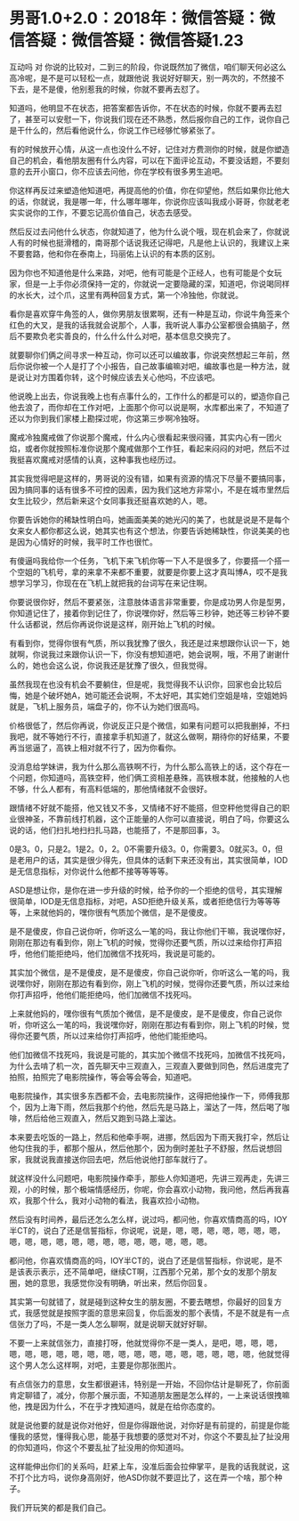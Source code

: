 # 男哥1.0+2.0：2018年：微信答疑：微信答疑：微信答疑：微信答疑1.23

互动吗 对 你说的比较对，二到三的阶段，你说既然加了微信，咱们聊天何必这么高冷呢，是不是可以轻松一点，就跟他说 我说好好聊天，别一两次的，不然接不下去，是不是傻，他别惹我的时候，你就不要再去怼了。

知道吗，他明显不在状态，把答案都告诉你，不在状态的时候，你就不要再去怼了，甚至可以安慰一下，你说我们现在还不熟悉，然后报你自己的工作，说你自己是干什么的，然后看他说什么，你说工作已经够忙够紧张了。

有的时候放开心情，从这一点也没什么不好，记住对方费测你的时候，就是你塑造自己的机会，看他朋友圈有什么内容，可以在下面评论互动，不要没话题，不要刻意的去开小窗口，你不应该去问他，你在学校有很多男生追吧。

你这样再反过来塑造他知道吧，再提高他的价值，你在仰望他，然后如果你比他大的话，你就说，我是哪一年，什么哪年哪年，你说你应该叫我成小哥哥，你就老老实实说你的工作，不要忘记高价值自己，状态去感受。

然后反过去问他什么状态，你就知道了，他为什么说个哦，现在机会来了，你就说人有的时候也挺滑稽的，南哥那个话说我还记得吧，凡是他上认识的，我建议上来不要套路，他和你在泰南上，玛丽佑上认识的有本质的区别。

因为你也不知道他是什么来路，对吧，他有可能是个正经人，也有可能是个女玩家，但是一上手你必须保持一定的，你就说一定要隐藏的深，知道吧，你说喝同样的水长大，过个爪，这里有两种回复方式，第一个冷独他，你就说。

看你是喜欢穿牛角签的人，做你男朋友很累啊，还有一种是互动，你说牛角签来个红色的大叉，是我的话我就会说那个，人事，我听说人事办公室都很会搞脑子，然后不要欺负老实善良的，什么什么什么对吧，基本信息交换完了。

就要聊你们俩之间寻求一种互动，你可以还可以编故事，你说突然想起三年前，然后你说你被一个人是打了个小报告，自己故事编嘛对吧，编故事也是一种方法，就是说让对方围着你转，这个时候应该去关心他吗，不应该吧。

他说晚上出去，你说我晚上也有点事什么的，工作什么的都是可以的，塑造你自己他去浪了，而你却在工作对吧，上面那个你可以说是啊，水库都出来了，不知道了还以为你到我们家楼上勘探过呢，你这第三步啊冷独呀。

魔戒冷独魔戒做了你说那个魔戒，什么内心很看起来很闷骚，其实内心有一团火焰，或者你就按照标准你说那个魔戒做那个工作狂，看起来闷闷的对吧，然后不过我挺喜欢魔戒对感情的认真，这种事我也经历过。

其实我觉得吧是这样的，男哥说的没有错，如果有资源的情况下尽量不要搞同事，因为搞同事的话有很多不可控的因素，因为我们这地方非常小，不是在城市里然后女生比较少，然后新来这个女同事我还挺喜欢她的人，嗯。

你要告诉她你的稀缺性明白吗，她画面美美的她光闪的美了，也就是说是不是每个女来女人都你都这么说，她其实也有这个想法，你要告诉她稀缺性，你说美美的也是因为心情好的时候，我平时工作也很忙。

有傻逼吗我给你一个任务，飞机下来飞机你等一下人不是很多了，你要搭一个搭一个空姐的飞机号，拿的来拿不来都不重要，就要是你要上这才真叫博A，哎不是我想学习学习，你现在在飞机上就把我的台词写在来记住啊。

你要说很你好，然后不要紧张，注意肢体语言非常重要，你是成功男人你是型男，你知道记住了，接着你到记住了，你说嘿你好，然后等三秒钟，她还等三秒钟不要什么话都说，然后你再说你说是这样，刚开始上飞机的时候。

有看到你，觉得你很有气质，所以我犹豫了很久，我还是过来想跟你认识一下，她就啊，你说我过来跟你认识一下，你没有想知道吧，她会说啊，哦，不用了谢谢什么的，她也会这么说，你说我还是犹豫了很久，但我觉得。

虽然我现在也没有机会不要躺住，但是呢，我觉得我不认识你，回家也会比较后悔，她是个破坏她A，她可能还会说啊，不太好吧，其实她们空姐是啥，空姐她妈就是，飞机上服务员，端盘子的，你不认为她们很高吗。

价格很低了，然后你再说，你说反正只是个微信，如果有问题可以把我删掉，不扫我吧，就不等她行不行，直接拿手机知道了，就这么做啊，期待你的好结果，不要再当慫逼了，高铁上相对就不行了，因为你看你。

没消息给学妹讲，我为什么那么高铁啊不行，为什么那么高铁上的话，这个存在一个问题，你知道吗，高铁空秤，他们俩工资相差悬殊，高铁根本就，他接触的人也不够，什么人都有，有高料低端的，那他情绪就不会很好。

跟情绪不好就不能搭，他又钱又不多，又情绪不好不能搭，但空秤他觉得自己的职业很神圣，不靠前线打机器，这个正能量的人你可以直接说，明白了吗，你要这么说的话，他们扫扎地扫扫扎马路，也能搭了，不是那回事，3。

0是3。0，只是2。1是2。0，2。0不需要升级3。0，你需要3。0就买3。0，但是老用户的话，其实是很少得先，但具体的话剩下来还没有出，其实很简单，IOD是无信息指标，对你说什么他都不接等等等等。

ASD是想让你，是你在进一步升级的时候，给予你的一个拒绝的信号，其实理解很简单，IOD是无信息指标，对吧，ASD拒绝升级关系，或者拒绝信行为等等等等，上来就他妈的，嘿你很有气质加个微信，是不是傻皮。

是不是傻皮，你自己说你听，你听这么一笔的吗，我让你他们干嘛，我说嘿你好，刚刚在那边有看到你，刚上飞机的时候，觉得你还要气质，所以过来给你打声招呼，他他们能拒绝吗，他们加微信不找死吗，我说是可能的。

其实加个微信，是不是傻皮，是不是傻皮，你自己说你听，你听这么一笔的吗，我说嘿你好，刚刚在那边有看到你，刚上飞机的时候，觉得你还要气质，所以过来给你打声招呼，他他们能拒绝吗，他们加微信不找死吗。

上来就他妈的，嘿你很有气质加个微信，是不是傻皮，是不是傻皮，你自己说你听，你听这么一笔的吗，我说嘿你好，刚刚在那边有看到你，刚上飞机的时候，觉得你还要气质，所以过来给你打声招呼，他他们能拒绝吗。

他们加微信不找死吗，我说是可能的，其实加个微信不找死吗，加微信不找死吗，为什么去啃了机一次，首先聊天中三观直入，三观直入要做到同色，然后进度完了拍照，拍照完了电影院操作，等会等会等会，知道吧。

电影院操作，其实很多东西都不会，去电影院操作，这得把他操作一下，师傅我那个，因为上海下雨，然后我那个约他，然后先是马路上，溜达了一阵，然后喝了咖啡，然后给他三观直入，然后又跑到马路上溜达。

本来要去吃饭的一路上，然后和他牵手啊，进挪，然后因为下雨天我打伞，然后让他勾住我的手，都那个服从，然后他那个，因为倒时差肚子不舒服，然后说想回家，我就说我直接送你回去吧，然后他说他打部车就行了。

就这样没什么问题吧，电影院操作牵手，那些人你知道吧，先讲三观再走，先讲三观，小的时候，那个极端情感经历，你呢，你会喜欢小动物，我问他，然后再我喜欢，我那个什么，我对小动物的看法，我喜欢捡小动物。

然后没有时间养，最后还怎么怎么样，说过吗，都问他，你喜欢情商高的吗，IOY半CT的，说白了还是信誓指标，你说呢，说是，嗯，嗯，嗯，嗯，嗯，嗯，嗯，嗯，嗯，嗯，嗯，嗯，嗯，嗯，嗯，嗯，嗯，嗯，嗯，嗯。

都问他，你喜欢情商高的吗，IOY半CT的，说白了还是信誓指标，你说呢，是不是该表示表示，还不简单吧，继续CT啊，江西那个兄弟，那个女的发那个朋友圈，她的意思，我感觉你没有明确，听出来，然后你回复。

其实第一句就错了，就是碰到这种女生的朋友圈，不要去瞎想，你最好的回复方式，我感觉就是按照字面的意思来回复，你后面发的那个表情，不是不就是有一点信张力了吗，不是一类人怎么聊啊，就是说聊天就好好聊。

不要一上来就信张力，直接打呀，他就觉得你不是一类人，是吧，嗯，嗯，嗯，嗯，嗯，嗯，嗯，嗯，嗯，嗯，嗯，嗯，嗯，嗯，嗯，嗯，嗯，嗯，嗯，他就觉得这个男人怎么这样啊，对吧，主要是你那张图片。

有点信张力的意思，女生都很避讳，特别是一开始，不回你估计是聊死了，你前面肯定聊错了，减分，你那个展示面，不知道朋友圈是怎么样的，一上来说话很拽嘛他，拽是因为什么，不在乎才拽知道吗，就是在给你态度的。

就是说他要的就是说你对他好，但是你得跟他说，对你好是有前提的，前提是你能懂我的感觉，懂得我心思，能基于我想要的感觉对不对，你这个不要乱扯了扯没用的你知道吗，你这个不要乱扯了扯没用的你知道吗。

这样能伸出你们的关系吗，赶紧上车，没准后面会拉伸掌平，是我的话我就说，这不打个比方吗，说你身高刚好，他ASD你就不要逗比了，这在弄一个啥，那个种子。

我们开玩笑的都是我们自己。
